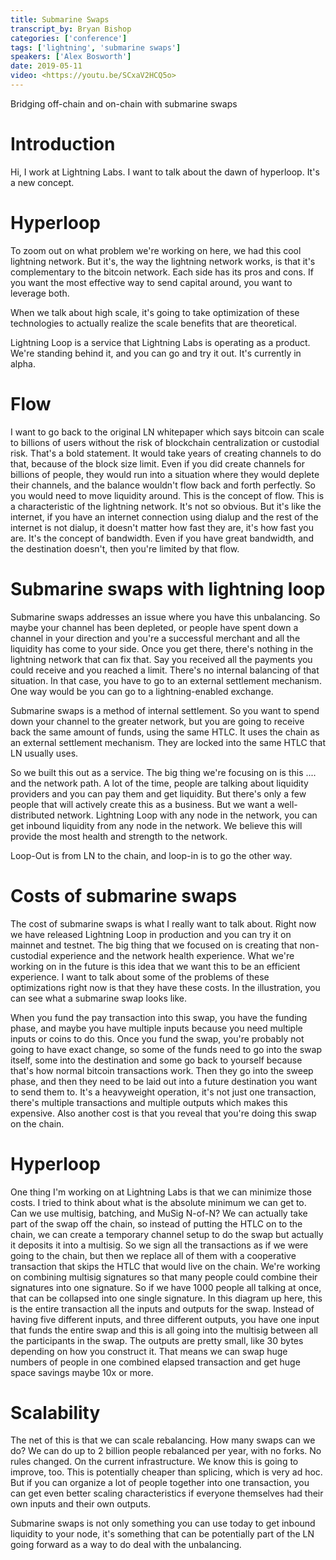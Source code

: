 ```yaml
---
title: Submarine Swaps
transcript_by: Bryan Bishop
categories: ['conference']
tags: ['lightning', 'submarine swaps']
speakers: ['Alex Bosworth']
date: 2019-05-11
video: <https://youtu.be/SCxaV2HCQ5o>
---
```


Bridging off-chain and on-chain with submarine swaps
# Introduction

Hi, I work at Lightning Labs. I want to talk about the dawn of hyperloop. It's a new concept.

# Hyperloop

To zoom out on what problem we're working on here, we had this cool lightning network. But it's, the way the lightning network works, is that it's complementary to the bitcoin network. Each side has its pros and cons. If you want the most effective way to send capital around, you want to leverage both.

When we talk about high scale, it's going to take optimization of these technologies to actually realize the scale benefits that are theoretical.

Lightning Loop is a service that Lightning Labs is operating as a product. We're standing behind it, and you can go and try it out. It's currently in alpha.

# Flow

I want to go back to the original LN whitepaper which says bitcoin can scale to billions of users without the risk of blockchain centralization or custodial risk. That's a bold statement. It would take years of creating channels to do that, because of the block size limit. Even if you did create channels for billions of people, they would run into a situation where they would deplete their channels, and the balance wouldn't flow back and forth perfectly. So you would need to move liquidity around. This is the concept of flow. This is a characteristic of the lightning network. It's not so obvious. But it's like the internet, if you have an internet connection using dialup and the rest of the internet is not dialup, it doesn't matter how fast they are, it's how fast you are. It's the concept of bandwidth. Even if you have great bandwidth, and the destination doesn't, then you're limited by that flow.

# Submarine swaps with lightning loop

Submarine swaps addresses an issue where you have this unbalancing. So maybe your channel has been depleted, or people have spent down a channel in your direction and you're a successful merchant and all the liquidity has come to your side. Once you get there, there's nothing in the lightning network that can fix that. Say you received all the payments you could receive and you reached a limit. There's no internal balancing of that situation. In that case, you have to go to an external settlement mechanism. One way would be you can go to a lightning-enabled exchange.

Submarine swaps is a method of internal settlement. So you want to spend down your channel to the greater network, but you are going to receive back the same amount of funds, using the same HTLC. It uses the chain as an external settlement mechanism. They are locked into the same HTLC that LN usually uses.

So we built this out as a service. The big thing we're focusing on is this .... and the network path. A lot of the time, people are talking about liquidity providers and you can pay them and get liquidity. But there's only a few people that will actively create this as a business. But we want a well-distributed network. Lightning Loop with any node in the network, you can get inbound liquidity from any node in the network. We believe this will provide the most health and strength to the network.

Loop-Out is from LN to the chain, and loop-in is to go the other way.

# Costs of submarine swaps

The cost of submarine swaps is what I really want to talk about. Right now we have released Lightning Loop in production and you can try it on mainnet and testnet. The big thing that we focused on is creating that non-custodial experience and the network health experience. What we're working on in the future is this idea that we want this to be an efficient experience. I want to talk about some of the problems of these optimizations right now is that they have these costs. In the illustration, you can see what a submarine swap looks like.

When you fund the pay transaction into this swap, you have the funding phase, and maybe you have multiple inputs because you need multiple inputs or coins to do this. Once you fund the swap, you're probably not going to have exact change, so some of the funds need to go into the swap itself, some into the destination and some go back to yourself because that's how normal bitcoin transactions work. Then they go into the sweep phase, and then they need to be laid out into a future destination you want to send them to. It's a heavyweight operation, it's not just one transaction, there's multiple transactions and multiple outputs which makes this expensive. Also another cost is that you reveal that you're doing this swap on the chain.

# Hyperloop

One thing I'm working on at Lightning Labs is that we can minimize those costs. I tried to think about what is the absolute minimum we can get to. Can we use multisig, batching, and MuSig N-of-N? We can actually take part of the swap off the chain, so instead of putting the HTLC on to the chain, we can create a temporary channel setup to do the swap but actually it deposits it into a multisig. So we sign all the transactions as if we were going to the chain, but then we replace all of them with a cooperative transaction that skips the HTLC that would live on the chain. We're working on combining multisig signatures so that many people could combine their signatures into one signature. So if we have 1000 people all talking at once, that can be collapsed into one single signature. In this diagram up here, this is the entire transaction all the inputs and outputs for the swap. Instead of having five different inputs, and three different outputs, you have one input that funds the entire swap and this is all going into the multisig between all the participants in the swap. The outputs are pretty small, like 30 bytes depending on how you construct it. That means we can swap huge numbers of people in one combined elapsed transaction and get huge space savings maybe 10x or more.

# Scalability

The net of this is that we can scale rebalancing. How many swaps can we do? We can do up to 2 billion people rebalanced per year, with no forks. No rules changed. On the current infrastructure. We know this is going to improve, too. This is potentially cheaper than splicing, which is very ad hoc. But if you can organize a lot of people together into one transaction, you can get even better scaling characteristics if everyone themselves had their own inputs and their own outputs.

Submarine swaps is not only something you can use today to get inbound liquidity to your node, it's something that can be potentially part of the LN going forward as a way to do deal with the unbalancing.

